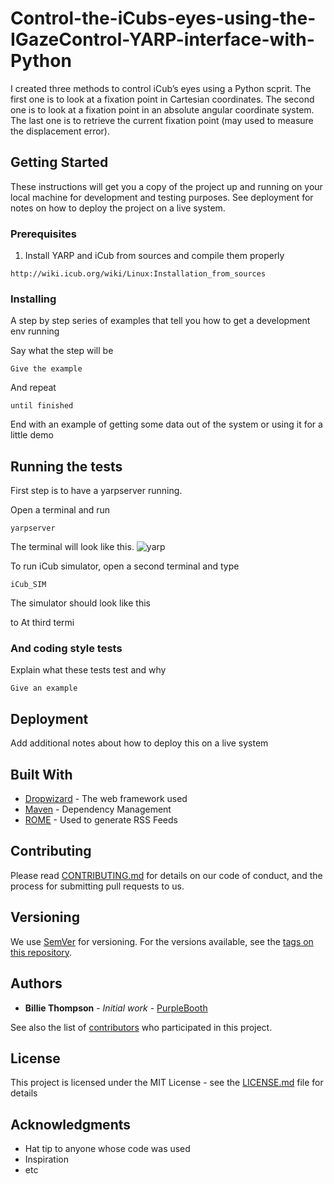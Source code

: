 # Control-the-iCubs-eyes-using-the-IGazeControl-YARP-interface-with-Python

I created three methods to control iCub’s eyes using a Python scprit. The first one is to look at a fixation point in Cartesian coordinates. The second one is to look at a fixation point in an absolute angular coordinate system. The last one is to retrieve the current fixation point (may used to measure the displacement error). 

## Getting Started

These instructions will get you a copy of the project up and running on your local machine for development and testing purposes. See deployment for notes on how to deploy the project on a live system.

### Prerequisites

1. Install YARP and iCub from sources and compile them properly 

```
http://wiki.icub.org/wiki/Linux:Installation_from_sources
```

### Installing

A step by step series of examples that tell you how to get a development env running

Say what the step will be

```
Give the example
```

And repeat

```
until finished
```

End with an example of getting some data out of the system or using it for a little demo

## Running the tests

First step is to have a yarpserver running.

Open a terminal and run 
   
```
yarpserver
```
The terminal will look like this.
![yarp](https://user-images.githubusercontent.com/41744376/55685218-c0019e80-5953-11e9-9686-1b5cbf56657e.png)

To run iCub simulator, open a second terminal and type
```
iCub_SIM
```
The simulator should look like this

to 
At third termi

### And coding style tests

Explain what these tests test and why

```
Give an example
```

## Deployment

Add additional notes about how to deploy this on a live system

## Built With

* [Dropwizard](http://www.dropwizard.io/1.0.2/docs/) - The web framework used
* [Maven](https://maven.apache.org/) - Dependency Management
* [ROME](https://rometools.github.io/rome/) - Used to generate RSS Feeds

## Contributing

Please read [CONTRIBUTING.md](https://gist.github.com/PurpleBooth/b24679402957c63ec426) for details on our code of conduct, and the process for submitting pull requests to us.

## Versioning

We use [SemVer](http://semver.org/) for versioning. For the versions available, see the [tags on this repository](https://github.com/your/project/tags). 

## Authors

* **Billie Thompson** - *Initial work* - [PurpleBooth](https://github.com/PurpleBooth)

See also the list of [contributors](https://github.com/your/project/contributors) who participated in this project.

## License

This project is licensed under the MIT License - see the [LICENSE.md](LICENSE.md) file for details

## Acknowledgments

* Hat tip to anyone whose code was used
* Inspiration
* etc


